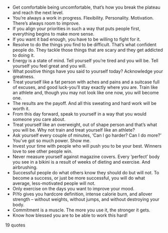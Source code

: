  - Get comfortable being uncomfortable, that’s how you break the plateau and reach the next level.
 - You’re always a work in progress. Flexibility. Personality. Motivation. There’s always room to improve.
 - If you align your priorities in such a way that puts people first, everything begins to make more sense.
 - If you want it bad enough, you have to be willing to fight for it.
 - Resolve to do the things you find to be difficult. That’s what confident people do. They tackle those things that are scary and they get addicted to doing it.
 - Energy is a state of mind. Tell yourself you’re tired and you will be. Tell yourself you feel great and you will.
 - What positive things have you said to yourself today? Acknowledge your greatness.
 - Treat yourself like a fat person with aches and pains and a suitcase full of excuses, and good luck-you’ll stay exactly where you are. Train like an athlete and, though you may not look like one now, you will become one.
 - The results are the payoff. And all this sweating and hard work will be worth it.
 - From this day forward, speak to yourself in a way that you would someone you care about.
 - Treat yourself like an overweight, out of shape person and that’s what you will be. Why not train and treat yourself like an athlete?
 - Ask yourself every couple of minutes, ‘Can I go harder? Can I do more?’ You’ve got so much power. Show me.
 - Invest your time with people who will push you to be your best. Winners love to see other people win.
 - Never measure yourself against magazine covers. Every ‘perfect’ body you see in a bikini is a result of weeks of dieting and exercise. And airbrushing.
 - Successful people do what others know they should do but will not. To become a success, or just be more successful, you will do what average, less-motivated people will not.
 - Only exercise on the days you want to improve your mood.
 - PiYo gives you hardcore definition, intense calorie burn, and allover strength – without weights, without jumps, and without destroying your body.
 - Commitment is a muscle. The more you use it, the stronger it gets.
 - Know how blessed you are to be able to work this hard!

19 quotes